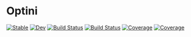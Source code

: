 # Optini

[![Stable](https://img.shields.io/badge/docs-stable-blue.svg)](https://lhnguyen-vn.github.io/Optini.jl/stable)
[![Dev](https://img.shields.io/badge/docs-dev-blue.svg)](https://lhnguyen-vn.github.io/Optini.jl/dev)
[![Build Status](https://travis-ci.com/lhnguyen-vn/Optini.jl.svg?branch=main)](https://travis-ci.com/lhnguyen-vn/Optini.jl)
[![Build Status](https://ci.appveyor.com/api/projects/status/github/lhnguyen-vn/Optini.jl?svg=true)](https://ci.appveyor.com/project/lhnguyen-vn/Optini-jl)
[![Coverage](https://codecov.io/gh/lhnguyen-vn/Optini.jl/branch/main/graph/badge.svg)](https://codecov.io/gh/lhnguyen-vn/Optini.jl)
[![Coverage](https://coveralls.io/repos/github/lhnguyen-vn/Optini.jl/badge.svg?branch=main)](https://coveralls.io/github/lhnguyen-vn/Optini.jl?branch=main)
